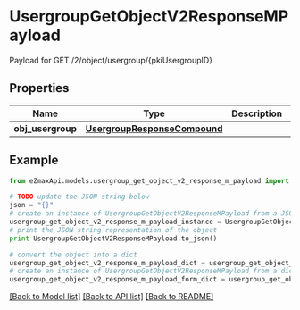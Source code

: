 # UsergroupGetObjectV2ResponseMPayload

Payload for GET /2/object/usergroup/{pkiUsergroupID}

## Properties
Name | Type | Description | Notes
------------ | ------------- | ------------- | -------------
**obj_usergroup** | [**UsergroupResponseCompound**](UsergroupResponseCompound.md) |  | 

## Example

```python
from eZmaxApi.models.usergroup_get_object_v2_response_m_payload import UsergroupGetObjectV2ResponseMPayload

# TODO update the JSON string below
json = "{}"
# create an instance of UsergroupGetObjectV2ResponseMPayload from a JSON string
usergroup_get_object_v2_response_m_payload_instance = UsergroupGetObjectV2ResponseMPayload.from_json(json)
# print the JSON string representation of the object
print UsergroupGetObjectV2ResponseMPayload.to_json()

# convert the object into a dict
usergroup_get_object_v2_response_m_payload_dict = usergroup_get_object_v2_response_m_payload_instance.to_dict()
# create an instance of UsergroupGetObjectV2ResponseMPayload from a dict
usergroup_get_object_v2_response_m_payload_form_dict = usergroup_get_object_v2_response_m_payload.from_dict(usergroup_get_object_v2_response_m_payload_dict)
```
[[Back to Model list]](../README.md#documentation-for-models) [[Back to API list]](../README.md#documentation-for-api-endpoints) [[Back to README]](../README.md)


